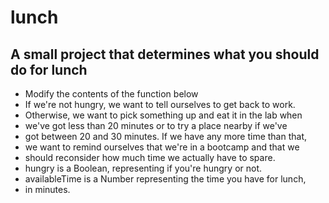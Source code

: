 # lunch

## A small project that determines what you should do for lunch 

 * Modify the contents of the function below
 * If we're not hungry, we want to tell ourselves to get back to work.
 * Otherwise, we want to pick something up and eat it in the lab when
 * we've got less than 20 minutes or to try a place nearby if we've
 * got between 20 and 30 minutes. If we have any more time than that,
 * we want to remind ourselves that we're in a bootcamp and that we
 * should reconsider how much time we actually have to spare.
 * hungry is a Boolean, representing if you're hungry or not.
 * availableTime is a Number representing the time you have for lunch,
 * in minutes.
 

